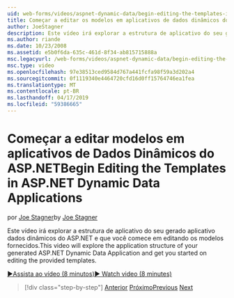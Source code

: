 ```yaml
---
uid: web-forms/videos/aspnet-dynamic-data/begin-editing-the-templates-in-aspnet-dynamic-data-applications
title: Começar a editar os modelos em aplicativos de dados dinâmicos do ASP.NET | Microsoft Docs
author: JoeStagner
description: Este vídeo irá explorar a estrutura de aplicativo do seu gerado aplicativo dados dinâmicos do ASP.NET e que você comece em editando os modelos fornecidos.
ms.author: riande
ms.date: 10/23/2008
ms.assetid: e5b0f6da-635c-461d-8f34-ab815715888a
msc.legacyurl: /web-forms/videos/aspnet-dynamic-data/begin-editing-the-templates-in-aspnet-dynamic-data-applications
msc.type: video
ms.openlocfilehash: 97e38513ced9584d767a441fcfa98f59a3d202a4
ms.sourcegitcommit: 0f1119340e4464720cfd16d0ff15764746ea1fea
ms.translationtype: MT
ms.contentlocale: pt-BR
ms.lasthandoff: 04/17/2019
ms.locfileid: "59386665"
---
```

# <a name="begin-editing-the-templates-in-aspnet-dynamic-data-applications"></a><span data-ttu-id="04f35-103">Começar a editar modelos em aplicativos de Dados Dinâmicos do ASP.NET</span><span class="sxs-lookup"><span data-stu-id="04f35-103">Begin Editing the Templates in ASP.NET Dynamic Data Applications</span></span>

<span data-ttu-id="04f35-104">por [Joe Stagner](https://github.com/JoeStagner)</span><span class="sxs-lookup"><span data-stu-id="04f35-104">by [Joe Stagner](https://github.com/JoeStagner)</span></span>

<span data-ttu-id="04f35-105">Este vídeo irá explorar a estrutura de aplicativo do seu gerado aplicativo dados dinâmicos do ASP.NET e que você comece em editando os modelos fornecidos.</span><span class="sxs-lookup"><span data-stu-id="04f35-105">This video will explore the application structure of your generated ASP.NET Dynamic Data Application and get you started on editing the provided templates.</span></span>

[<span data-ttu-id="04f35-106">&#9654;Assista ao vídeo (8 minutos)</span><span class="sxs-lookup"><span data-stu-id="04f35-106">&#9654; Watch video (8 minutes)</span></span>](https://channel9.msdn.com/Blogs/ASP-NET-Site-Videos/begin-editing-the-templates-in-aspnet-dynamic-data-applications)

> [!div class="step-by-step"]
> <span data-ttu-id="04f35-107">[Anterior](getting-started-with-dynamic-data.md)
> [Próximo](begin-modifying-dynamic-data-applications-with-url-routing.md)</span><span class="sxs-lookup"><span data-stu-id="04f35-107">[Previous](getting-started-with-dynamic-data.md)
[Next](begin-modifying-dynamic-data-applications-with-url-routing.md)</span></span>
